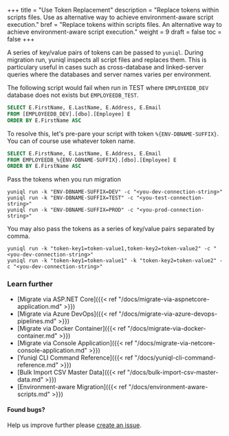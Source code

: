 +++
title = "Use Token Replacement"
description = "Replace tokens within scripts files. Use as alternative way to achieve environment-aware script execution."
bref = "Replace tokens within scripts files. An alternative way to achieve environment-aware script execution."
weight = 9
draft = false
toc = false
+++

A series of key/value pairs of tokens can be passed to `yuniql`. During migration run, yuniql inspects all script files and replaces them. This is particulary useful in cases such as cross-database and linked-server queries where the databases and server names varies per environment.

The following script would fail when run in TEST where `EMPLOYEEDB_DEV` database does not exists but `EMPLOYEEDB_TEST`.
```sql
SELECT E.FirstName, E.LastName, E.Address, E.Email 
FROM [EMPLOYEEDB_DEV].[dbo].[Employee] E 
ORDER BY E.FirstName ASC
```

To resolve this, let's pre-pare your script with token `%{ENV-DBNAME-SUFFIX}`. You can of course use whatever token name.
```sql
SELECT E.FirstName, E.LastName, E.Address, E.Email 
FROM EMPLOYEEDB_%{ENV-DBNAME-SUFFIX}.[dbo].[Employee] E 
ORDER BY E.FirstName ASC
```

Pass the tokens when you run migration

```shell
yuniql run -k "ENV-DBNAME-SUFFIX=DEV" -c "<you-dev-connection-string>"
yuniql run -k "ENV-DBNAME-SUFFIX=TEST" -c "<you-test-connection-string>"
yuniql run -k "ENV-DBNAME-SUFFIX=PROD" -c "<you-prod-connection-string>"
```

You may also pass the tokens as a series of key/value pairs separated by comma. 

```shell
yuniql run -k "token-key1=token-value1,token-key2=token-value2" -c "<you-dev-connection-string>"
yuniql run -k "token-key1=token-value1" -k "token-key2=token-value2" -c "<you-dev-connection-string>"
```

### Learn further

* [Migrate via ASP.NET Core]({{< ref "/docs/migrate-via-aspnetcore-application.md" >}})
* [Migrate via Azure DevOps]({{< ref "/docs/migrate-via-azure-devops-pipelines.md" >}})
* [Migrate via Docker Container]({{< ref "/docs/migrate-via-docker-container.md" >}})
* [Migrate via Console Application]({{< ref "/docs/migrate-via-netcore-console-application.md" >}})
* [Yuniql CLI Command Reference]({{< ref "/docs/yuniql-cli-command-reference.md" >}})
* [Bulk Import CSV Master Data]({{< ref "/docs/bulk-import-csv-master-data.md" >}})
* [Environment-aware Migration]({{< ref "/docs/environment-aware-scripts.md" >}})

#### Found bugs?

Help us improve further please [create an issue](https://github.com/rdagumampan/yuniql/issues/new).